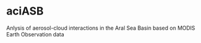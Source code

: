 # aciASB
Anlysis of aerosol-cloud interactions in the Aral Sea Basin based on MODIS Earth Observation data
